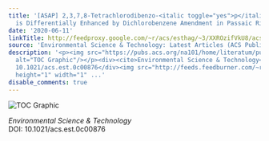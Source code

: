 ```yaml
---
title: '[ASAP] 2,3,7,8-Tetrachlorodibenzo-<italic toggle="yes">p</italic>-dioxin Dechlorination
  is Differentially Enhanced by Dichlorobenzene Amendment in Passaic River, NJ Sediments'
date: '2020-06-11'
linkTitle: http://feedproxy.google.com/~r/acs/esthag/~3/XXROzifVkU8/acs.est.0c00876
source: 'Environmental Science & Technology: Latest Articles (ACS Publications)'
description: '<p><img src="https://pubs.acs.org/na101/home/literatum/publisher/achs/journals/content/esthag/0/esthag.ahead-of-print/acs.est.0c00876/20200611/images/medium/es0c00876_0005.gif"
  alt="TOC Graphic"/></p><div><cite>Environmental Science & Technology</cite></div><div>DOI:
  10.1021/acs.est.0c00876</div><img src="http://feeds.feedburner.com/~r/acs/esthag/~4/XXROzifVkU8"
  height="1" width="1" ...'
disable_comments: true
---
```

<p><img src="https://pubs.acs.org/na101/home/literatum/publisher/achs/journals/content/esthag/0/esthag.ahead-of-print/acs.est.0c00876/20200611/images/medium/es0c00876_0005.gif" alt="TOC Graphic"/></p><div><cite>Environmental Science & Technology</cite></div><div>DOI: 10.1021/acs.est.0c00876</div><img src="http://feeds.feedburner.com/~r/acs/esthag/~4/XXROzifVkU8" height="1" width="1" ...